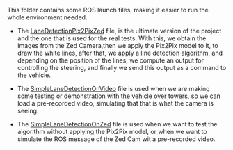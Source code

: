 This folder contains some ROS launch files, making it easier to run the whole environment needed.
- The [LaneDetectionPix2PixZed](https://github.com/alejandro3141592/Lane-Following-Control/blob/b18a5c8b64e61ad43f5392067dc2ae407a9829ae/launch/LaneDetectionPix2PixZed.launch) file, is the ultimate version of the project and the one that is used for the real tests. With this, we obtain the images from the Zed Camera,then we apply the Pix2Pix model to it, to draw the white lines, after that, we apply a line detection algorithm, and depending on the position of the lines, we compute an output for controlling the steering, and finally we send this output as a command to the vehicle.

- The [SimpleLaneDetectionOnVideo](https://github.com/alejandro3141592/Lane-Following-Control/blob/b18a5c8b64e61ad43f5392067dc2ae407a9829ae/launch/SimpleLaneDetectionOnVideo.launch) file is used when we are making some testing or demonstration with the vehicle over towers, so we can load a pre-recorded video, simulating that that is what the camera is seeing.

-   The [SimpleLaneDetectionOnZed](https://github.com/alejandro3141592/Lane-Following-Control/blob/b18a5c8b64e61ad43f5392067dc2ae407a9829ae/launch/SimpleLaneDetectionOnZed.launch) file is used when we want to test the algorithm without applying the Pix2Pix model, or when we want to simulate the ROS message of the Zed Cam wit a pre-recorded video.
